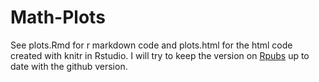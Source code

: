 # Math-Plots

See plots.Rmd for r markdown code and plots.html for the html code created with knitr in Rstudio. I will try to keep the version on [Rpubs](https://rpubs.com/danielw2904/math1-graphs) up to date with the github version. 
